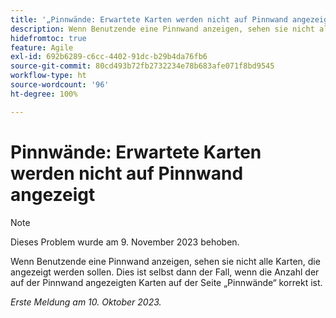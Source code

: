 ```yaml
---
title: '„Pinnwände: Erwartete Karten werden nicht auf Pinnwand angezeigt“'
description: Wenn Benutzende eine Pinnwand anzeigen, sehen sie nicht alle Karten, die angezeigt werden sollen. Dies ist selbst dann der Fall, wenn die Anzahl der auf der Pinnwand angezeigten Karten auf der Seite „Pinnwände“ korrekt ist.
hidefromtoc: true
feature: Agile
exl-id: 692b6289-c6cc-4402-91dc-b29b4da76fb6
source-git-commit: 80cd493b72fb2732234e78b683afe071f8bd9545
workflow-type: ht
source-wordcount: '96'
ht-degree: 100%

---
```


# Pinnwände: Erwartete Karten werden nicht auf Pinnwand angezeigt

>[!NOTE]
>
>Dieses Problem wurde am 9. November 2023 behoben.

Wenn Benutzende eine Pinnwand anzeigen, sehen sie nicht alle Karten, die angezeigt werden sollen. Dies ist selbst dann der Fall, wenn die Anzahl der auf der Pinnwand angezeigten Karten auf der Seite „Pinnwände“ korrekt ist.

_Erste Meldung am 10. Oktober 2023._

